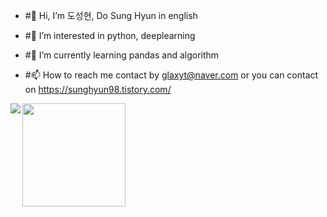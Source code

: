 - #👋 Hi, I’m 도성현, Do Sung Hyun in english

- #👀 I’m interested in python, deeplearning

- #🌱 I’m currently learning pandas and algorithm

- #📫 How to reach me contact by glaxyt@naver.com or you can contact on https://sunghyun98.tistory.com/


<img align='left' src="http://mazassumnida.wtf/api/v2/generate_badge?boj=glaxyt">
<img align='left' src="https://github-readme-stats.vercel.app/api?username=glaxyt" height="165">

<!---
glaxyt/glaxyt is a ✨ special ✨ repository because its `README.md` (this file) appears on your GitHub profile.
You can click the Preview link to take a look at your changes.
--->
